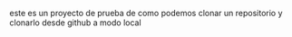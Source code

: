 este es un proyecto de prueba de como podemos clonar un repositorio y clonarlo
desde github a modo local


